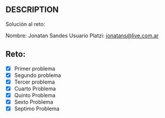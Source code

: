 ## DESCRIPTION

Solución al reto: 

Nombre: Jonatan Sandes
Usuario Platzi: jonatans@live.com.ar

## Reto:

- [X] Primer problema
- [X] Segundo problema
- [X] Tercer problema
- [X] Cuarto Problema
- [X] Quinto Problema
- [X] Sexto Problema
- [X] Septimo Problema

